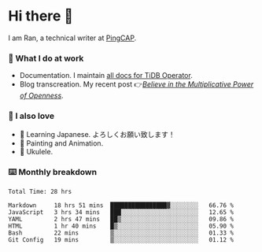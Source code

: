 # Hi there 👋

I am Ran, a technical writer at [PingCAP](https://pingcap.com/).

### 📝 What I do at work

- Documentation. I maintain [all docs for TiDB Operator](https://github.com/pingcap/docs-tidb-operator).
- Blog transcreation. My recent post 👉[*Believe in the Multiplicative Power of Openness*](https://pingcap.com/blog/believe-in-the-multiplicative-power-of-openness-open-source-community).

### 🤠 I also love

- 💬 Learning Japanese. よろしくお願い致します！
- 🎨 Painting and Animation.
- 🎵 Ukulele.

### ⌨️ Monthly breakdown

<!--START_SECTION:waka-->

```text
Total Time: 28 hrs

Markdown     18 hrs 51 mins  ████████████████▓░░░░░░░░   66.76 %
JavaScript   3 hrs 34 mins   ███░░░░░░░░░░░░░░░░░░░░░░   12.65 %
YAML         2 hrs 47 mins   ██▒░░░░░░░░░░░░░░░░░░░░░░   09.86 %
HTML         1 hr 40 mins    █▒░░░░░░░░░░░░░░░░░░░░░░░   05.90 %
Bash         22 mins         ▒░░░░░░░░░░░░░░░░░░░░░░░░   01.33 %
Git Config   19 mins         ▒░░░░░░░░░░░░░░░░░░░░░░░░   01.12 %
```

<!--END_SECTION:waka-->
